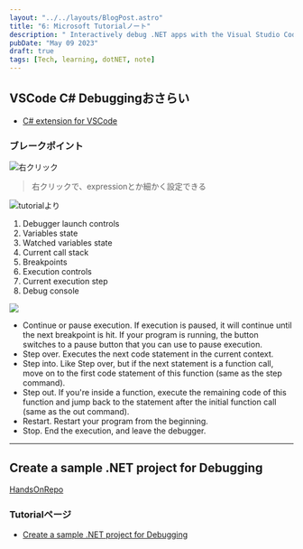 ```yaml
---
layout: "../../layouts/BlogPost.astro"
title: "6: Microsoft Tutorialノート"
description: " Interactively debug .NET apps with the Visual Studio Code debuggerより"
pubDate: "May 09 2023"
draft: true
tags: [Tech, learning, dotNET, note]
---
```


## VSCode C# Debuggingおさらい

- [C# extension for VSCode](https://marketplace.visualstudio.com/items?itemName=ms-dotnettools.csharp)

### ブレークポイント

![右クリック](/assets/debug1.png)

> 右クリックで、expressionとか細かく設定できる

![tutorialより](https://learn.microsoft.com/en-us/training/modules/dotnet-debug/media/debugger-overview.png)

1. Debugger launch controls
2. Variables state
3. Watched variables state
4. Current call stack
5. Breakpoints
6. Execution controls
7. Current execution step
8. Debug console

![](https://learn.microsoft.com/en-us/training/modules/dotnet-debug/media/debugger-controls.png)

- Continue or pause execution. If execution is paused, it will continue until the next breakpoint is hit. If your program is running, the button switches to a pause button that you can use to pause execution.
- Step over. Executes the next code statement in the current context.
- Step into. Like Step over, but if the next statement is a function call, move on to the first code statement of this function (same as the step command).
- Step out. If you're inside a function, execute the remaining code of this function and jump back to the statement after the initial function call (same as the out command).
- Restart. Restart your program from the beginning.
- Stop. End the execution, and leave the debugger.

---

## Create a sample .NET project for Debugging

[HandsOnRepo]()

### Tutorialページ

- [Create a sample .NET project for Debugging](https://docs.microsoft.com/en-us/learn/modules/dotnet-debug/2-create-sample-project)
